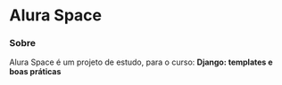 # Alura Space

### Sobre
Alura Space é um projeto de estudo, para o curso: **Django: templates e boas práticas**
